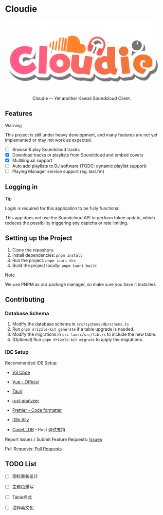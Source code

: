 # Cloudie

<div align="center">
<img src="public/logo.png" alt="logo" width=500 />
</div>

<p align="center">
Cloudie -- Yet another Kawaii Soundcloud Client.
</p>

## Features

> [!WARNING]
> This project is still under heavy development, and many features are not yet implemented or may not work as expected.

- [ ] Browse & play Soundcloud tracks
- [x] Download tracks or playlists from Soundcloud and embed covers
- [x] Multilingual support
- [ ] Auto add playlists to DJ software (TODO: dynamic playlist support)
- [ ] Playing Manager service support (eg. last.fm)

## Logging in

> [!TIP]
> Login is required for this application to be fully functional.

This app does not use the Soundcloud API to perform token update, which reduces the possibility triggering any captcha or rate limiting.

## Setting up the Project

1. Clone the repository.
2. Install dependencies: `pnpm install`
3. Run the project: `pnpm tauri dev`
4. Build the project locally: `pnpm tauri build`

> [!NOTE]
> We use PNPM as our package manager, so make sure you have it installed.

## Contributing

### Database Schema

1. Modify the database schema in `src/systems/db/schema.ts`
2. Run `pnpm drizzle-kit generate` if a table upgrade is needed.
3. Modify the migrations in `src-tauri/src/lib.rs` to include the new table.
4. (Optional) Run `pnpm drizzle-kit migrate` to apply the migrations.

### IDE Setup

Recommended IDE Setup:

- [VS Code](https://code.visualstudio.com/)

- [Vue - Official](https://marketplace.visualstudio.com/items?itemName=Vue.volar)
- [Tauri](https://marketplace.visualstudio.com/items?itemName=tauri-apps.tauri-vscode)
- [rust-analyzer](https://marketplace.visualstudio.com/items?itemName=rust-lang.rust-analyzer)
- [Prettier - Code formatter](https://marketplace.visualstudio.com/items?itemName=esbenp.prettier-vscode)
- [i18n Ally](https://marketplace.visualstudio.com/items?itemName=Lokalise.i18n-ally)
- [CodeLLDB](https://marketplace.visualstudio.com/items?itemName=vadimcn.vscode-lldb) - Rust 调试支持

Report Issues / Submit Feature Requests: [Issues](https://github.com/hexadecimal233/cloudie/issues)

Pull Requests: [Pull Requests](https://github.com/hexadecimal233/cloudie/pulls)

<!-- 也许加一个捐助功能 -->

## TODO List

- [ ] 图标重新设计
- [ ] 主题色重写
- [ ] Table样式

- [ ] 注释英文化
